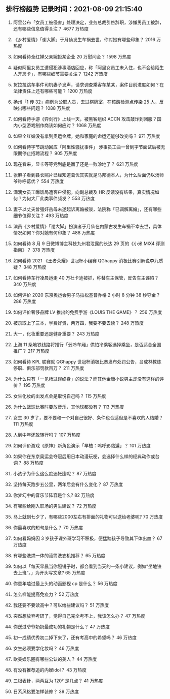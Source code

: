 
## 排行榜趋势 记录时间：2021-08-09 21:15:40
  
  1. 阿里公布「女员工被侵害」处理决定，业务总裁引咎辞职，涉嫌男员工被辞，还有哪些信息值得关注？ 4677 万热度
    
  2. 《乡村爱情》「谢大脚」于月仙发生车祸去世，你对她有哪些印象？ 2016 万热度
    
  3. 如何看待全红婵父亲婉拒某企业 20 万慰问金？ 1598 万热度
    
  4. 疑似阿里女员工遭侵犯涉事酒店回应，称「阿里女员工未入住，也不会给陌生人开房卡」，有哪些细节需要关注？ 1242 万热度
    
  5. 货拉拉跳车事件司机妻子发声，请求调查乘客车某某，案件目前进度如何？在法律责任上还有哪些可能？ 1200 万热度
    
  6. 扬州「1 传 32」病例为公职人员，去过棋牌室，在核酸检测点传染 25 人，反映出哪些问题？ 1088 万热度
    
  7. 如何看待手游《弈剑行》上线一天，被黑客组织 ACCN 攻击敲诈到闭服？国内小型游戏制作商该如何应对？ 1068 万热度
    
  8. 如果全红婵没有拿到奥运金牌，她和家庭的命运还能够改变吗？ 971 万热度
    
  9. 如何看待字节跳动回应「阿里性骚扰事件」 涉事员工曲一曾到字节面试后被无限期停止招聘流程？ 905 万热度
    
  10. 现在看来，显卡等等党到底是赢了还是一败涂地了？ 621 万热度
    
  11. 张麻子看到县长照片已经知道葛优其实就是马邦德本人，为什么后面仍以汤师爷称呼葛优？ 554 万热度
    
  12. 滴滴女员工曝饭局遭客户侵犯，向副总裁及 HR 反馈没有结果，真实情况如何？为何大厂此类事件频发？ 553 万热度
    
  13. 妻子以丈夫曾强奸岳母未遂起诉离婚被驳，法院称「已调解离婚」，还有哪些细节值得关注？ 493 万热度
    
  14. 演员《乡村爱情》「谢大脚」扮演者于月仙在内蒙古发生车祸不幸去世，具体情况如何？你对她有何印象？ 488 万热度
    
  15. 如何看待 8 月 9 日微博博主科技九州君泄露的长达 29 页的《小米 MIX4 评测指南》？ 378 万热度
    
  16. 如何看待 2021 《王者荣耀》世冠杯小组赛 QGhappy 消极比赛引解说李九质疑？ 348 万热度
    
  17. 如何看待车行凌晨运走 40 万杜卡迪被抓，称替车主保管，反告车主诬陷？ 340 万热度
    
  18. 如何评价 2020 东京奥运会男子马拉松基普乔格 2 小时 8 分钟 38 秒夺金？ 286 万热度
    
  19. 如何评价奢侈品牌 LV 推出的免费手游《LOUIS THE GAME》？ 256 万热度
    
  20. 被录取上了三本，学费好贵，两万四，我要不要去读？ 248 万热度
    
  21. 大一，化妆重要还是健身重要？ 243 万热度
    
  22. 上海 11 条地铁线路将推行「弱冷车厢」供怕冷乘客选择乘坐，是否适合全国推广？ 217 万热度
    
  23. 如何看待 KPL 联赛就 QGhappy 世冠杯消极比赛发布处罚公告，吕成林教练停职、俱乐部罚款百万？ 211 万热度
    
  24. 为什么只有「一见杨过误终身」的说法？而其他金庸小说男主却没有这样的评价？ 195 万热度
    
  25. 女生化妆的出发点会是取悦自己吗？ 115 万热度
    
  26. 为什么篮球比赛时要放音乐，其他球都没有？ 113 万热度
    
  27. 女生 30 岁了，要不要和一个对自己很好、条件也合适但是不喜欢的人结婚？ 111 万热度
    
  28. 人到中年还敢转行吗？ 107 万热度
    
  29. 如何评价游戏《原神》新角色演示「早柚：呜呼影貉遁」？ 101 万热度
    
  30. 如果你在东京奥运会夺冠后用日本动漫玩梗，会选择什么样的经典动作或台词？ 88 万热度
    
  31. 小孩子为什么这么痴迷帐篷呢？ 87 万热度
    
  32. 坚持每天跑步五公里，两年后会有什么变化？ 87 万热度
    
  33. 你梦幻中的音乐节阵容是什么? 82 万热度
    
  34. 有哪些给刚入职场的男生建议？ 72 万热度
    
  35. 马上就到七夕了，有哪些2000左右有排面的礼物可以送给老婆呢? 70 万热度
    
  36. 你最喜欢的短句是什么？ 70 万热度
    
  37. 如何看妈妈因 3 岁孩子课外班学习不积极，便猛踹孩子导致其下体出血？ 67 万热度
    
  38. 有哪些洗烘一体的滚筒洗衣机推荐？ 65 万热度
    
  39. 如何以「每天早晨当你照镜子时，都会看到当天的一条小建议，例如“坐地铁去上班”。」为开头写文章? 65 万热度
    
  40. 你童年嗑过最上头的动画影视 cp 是什么？ 56 万热度
    
  41. 怎么样能提高免疫力？ 52 万热度
    
  42. 我还要不要读高中？可以给些建议吗？ 51 万热度
    
  43. 突然想放弃考研了，觉得自己完全考不上，我该怎么办？ 47 万热度
    
  44. 你送过爷爷奶奶最成功的礼物是什么？ 47 万热度
    
  45. 初一成绩优秀初二掉下来了，还有考高中的希望吗？ 46 万热度
    
  46. 女生必须要学化妆吗？ 46 万热度
    
  47. 欧美娱乐圈有哪些公认的美人？ 44 万热度
    
  48. 有没有推荐追的内娱idol？ 43 万热度
    
  49. 三根表针，两两互为 120° 是几点？ 41 万热度
    
  50. 日系风格要怎样装修？ 39 万热度
    